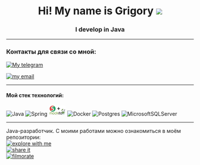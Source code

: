 <h1 align="center">Hi! My name is Grigory 
<img src="https://github.com/blackcater/blackcater/raw/main/images/Hi.gif" height="32"/></h1>
<h3 align="center">I develop in Java</h3>

---

### Контакты для связи со мной:
<a href="https://t.me/Grigory_PC">
    <img src="https://img.shields.io/badge/-telegram-red?color=white&logo=telegram&logoColor=black" alt="My telegram"/>
</a>

[![my email](https://img.shields.io/badge/my_email-0052FB?logo=%23EA4335)](mailto:g.trubnikov@mail.ru)

---
#### Мой стек технологий:
![Java](https://img.shields.io/badge/java-%23ED8B00.svg?style=for-the-badge&logo=java&logoColor=white)
![Spring](https://img.shields.io/badge/spring-%236DB33F.svg?style=for-the-badge&logo=spring&logoColor=white)
<img src="https://github.com/grigory-pc/grigory-pc/blob/main/junit-5_mockito.png" alt="Junit-Mockito" title="Junit-Mockito" height="28">
![Docker](https://img.shields.io/badge/docker-%230db7ed.svg?style=for-the-badge&logo=docker&logoColor=white)
![Postgres](https://img.shields.io/badge/postgres-%23316192.svg?style=for-the-badge&logo=postgresql&logoColor=white)
![MicrosoftSQLServer](https://img.shields.io/badge/Microsoft%20SQL%20Sever-CC2927?style=for-the-badge&logo=microsoft%20sql%20server&logoColor=white)

---
Java-разработчик. С моими работами можно ознакомиться в моём репозитории:  
[![explore with me](https://img.shields.io/badge/explore_with_me-0026FF)](https://github.com/grigory-pc/java-explore-with-me)  
[![share it](https://img.shields.io/badge/share_it-FF0000)](https://github.com/grigory-pc/java-shareit)  
[![filmorate](https://img.shields.io/badge/filmorate-00BC09)](https://github.com/grigory-pc/java-filmorate)
 
